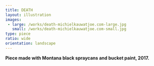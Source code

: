 ```yaml
---
title: DEATH
layout: illustration
images:
 - large: /works/death-michielkauwatjoe.com-large.jpg
   small: /works/death-michielkauwatjoe.com-small.jpg
type: piece
ratio: wide
orientation: landscape
---
```


**Piece made with Montana black spraycans and bucket paint, 2017.**
